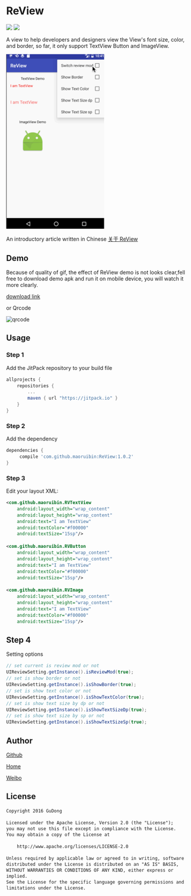 # ReView
[![](https://jitpack.io/v/maoruibin/ReView.svg)](https://jitpack.io/#maoruibin/ReView)
[![](https://img.shields.io/hexpm/l/plug.svg)](https://github.com/maoruibin/ReView/blob/master/LICENSE.txt)

A view to help developers and designers view the View's font size, color, and border, so far, it only support TextView Button and ImageView.

<img src="files/review.gif" width="264">

An introductory article written in Chinese [关于 ReView](http://gudong.name/2016/11/07/about-review.html)

## Demo 
Because of quality of gif, the effect of ReView demo is not looks clear,fell free to download demo apk and run it on mobile device,
you will watch it more clearly.

[download link](files/app-debug.apk)

or Qrcode

![qrcode](http://7xr9gx.com1.z0.glb.clouddn.com/fir-review.png)

## Usage
### Step 1
Add the JitPack repository to your build file
```groovy
allprojects {
	repositories {
		...
		maven { url "https://jitpack.io" }
	}
}
```

### Step 2
Add the dependency
```groovy
dependencies {
	 compile 'com.github.maoruibin:ReView:1.0.2'
}
```

### Step 3
Edit your layout XML:
~~~ xml
<com.github.maoruibin.RVTextView
    android:layout_width="wrap_content"
    android:layout_height="wrap_content"
    android:text="I am TextView"
    android:textColor="#f00000"
    android:textSize="15sp"/>
    
<com.github.maoruibin.RVButton
    android:layout_width="wrap_content"
    android:layout_height="wrap_content"
    android:text="I am TextView"
    android:textColor="#f00000"
    android:textSize="15sp"/>
    
<com.github.maoruibin.RVImage
    android:layout_width="wrap_content"
    android:layout_height="wrap_content"
    android:text="I am TextView"
    android:textColor="#f00000"
    android:textSize="15sp"/>
~~~

## Step 4

Setting options
 
```java
// set current is review mod or not
UIReviewSetting.getInstance().isReviewMod(true);
// set is show border or not 
UIReviewSetting.getInstance().isShowBorder(true);
// set is show text color or not
UIReviewSetting.getInstance().isShowTextColor(true);
// set is show text size by dp or not
UIReviewSetting.getInstance().isShowTextSizeDp(true);
// set is show text size by sp or not
UIReviewSetting.getInstance().isShowTextSizeSp(true);
```

## Author

[Github](https://github.com/maoruibin)

[Home](http://gudong.name)

[Weibo](http://weibo.com/maoruibin)


## License

    Copyright 2016 GuDong
    
    Licensed under the Apache License, Version 2.0 (the "License");
    you may not use this file except in compliance with the License.
    You may obtain a copy of the License at
    
        http://www.apache.org/licenses/LICENSE-2.0
    
    Unless required by applicable law or agreed to in writing, software
    distributed under the License is distributed on an "AS IS" BASIS,
    WITHOUT WARRANTIES OR CONDITIONS OF ANY KIND, either express or implied.
    See the License for the specific language governing permissions and
    limitations under the License.
